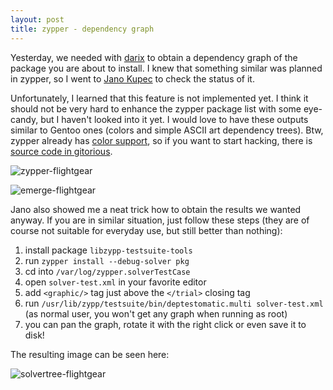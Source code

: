 ```yaml
---
layout: post
title: zypper - dependency graph
---
```


Yesterday, we needed with [darix](http://nordisch.org/) to obtain a dependency graph of the package you are about to install. I knew that something similar was planned in zypper, so I went to [Jano Kupec](http://jniq.blogspot.com/) to check the status of it.

Unfortunately, I learned that this feature is not implemented yet. I think it should not be very hard to enhance the zypper package list with some eye-candy, but I haven't looked into it yet. I would love to have these outputs similar to Gentoo ones (colors and simple ASCII art dependency trees). Btw, zypper already has [color support](http://jniq.blogspot.com/2009/06/colors-in-zypper.html), so if you want to start hacking, there is [source code in gitorious](http://gitorious.org/opensuse/zypper).

![zypper-flightgear](/assets/zypper-flightgear.png)

![emerge-flightgear](/assets/emerge-flightgear.png)

Jano also showed me a neat trick how to obtain the results we wanted anyway. If you are in similar situation, just follow these steps (they are of course not suitable for everyday use, but still better than nothing):

1. install package `libzypp-testsuite-tools`
2. run `zypper install --debug-solver pkg`
3. cd into `/var/log/zypper.solverTestCase`
4. open `solver-test.xml` in your favorite editor
5. add `<graphic/>` tag just above the `</trial>` closing tag
6. run `/usr/lib/zypp/testsuite/bin/deptestomatic.multi solver-test.xml` (as normal user, you won't get any graph when running as root)
7. you can pan the graph, rotate it with the right click or even save it to disk!

The resulting image can be seen here:

![solvertree-flightgear](/assets/solvertree-flightgear.png)
